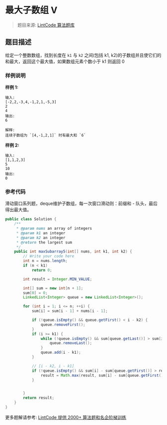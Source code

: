 # 最大子数组 V
 > 题目来源: [LintCode 算法题库](https://www.lintcode.com/problem/maximum-subarray-v/?utm_source=sc-github-wzz)
 ## 题目描述
 给定一个整数数组，找到长度在 `k1` 与 `k2` 之间(包括 k1, k2)的子数组并且使它们的和最大，返回这个最大值，如果数组元素个数小于 k1 则返回 0
 ### 样例说明
 **样例 1:**
```
输入:
[-2,2,-3,4,-1,2,1,-5,3]
2
4
输出:
6

解释:
连续子数组为 `[4,-1,2,1]` 时有最大和 `6`
```

**样例 2:**
```
输入:
[1,1,2,3]
5
10
输出:
0
```
 ### 参考代码
 滑动窗口系列题，deque维护子数组，每一次窗口滑动则：前缀和 - 队头，最后得出最大值。
```java
public class Solution {
    /**
     * @param nums an array of integers
     * @param k1 an integer
     * @param k2 an integer
     * @return the largest sum
     */
    public int maxSubarray5(int[] nums, int k1, int k2) {
        // Write your code here
        int n = nums.length;
        if (n < k1)
            return 0;

        int result = Integer.MIN_VALUE;

        int[] sum = new int[n + 1];
        sum[0] = 0;
        LinkedList<Integer> queue = new LinkedList<Integer>();

        for (int i = 1; i <= n; ++i) {
            sum[i] = sum[i - 1] + nums[i - 1];

            if (!queue.isEmpty() && queue.getFirst() < i - k2) {
                queue.removeFirst();
            }
            if (i >= k1) {
                while (!queue.isEmpty() && sum[queue.getLast()] > sum[i - k1]) {
                    queue.removeLast();
                }
                queue.add(i - k1);
            }

            // [i - k2, i - k1]
            if (!queue.isEmpty() && sum[i] - sum[queue.getFirst()] > result) {
                result = Math.max(result, sum[i] - sum[queue.getFirst()]);
            }


        }
        return result;
    }
}
```
 更多题解请参考: [LintCode 提供 2000+ 算法题和名企阶梯训练](https://www.lintcode.com/problem/?utm_source=sc-github-wzz)